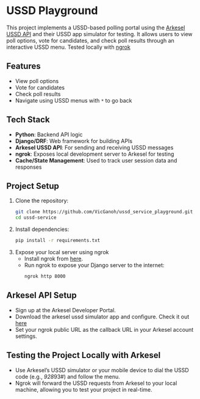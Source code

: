 # USSD Playground

This project implements a USSD-based polling portal using the [Arkesel USSD API](https://developers.arkesel.com/) and their USSD app simulator for testing. It allows users to view poll options, vote for candidates, and check poll results through an interactive USSD menu.
Tested locally with [ngrok](https://www.ngrok.com)

## Features
- View poll options
- Vote for candidates
- Check poll results
- Navigate using USSD menus with `*` to go back

## Tech Stack
- **Python**: Backend API logic
- **Django/DRF**: Web framework for building APIs
- **Arkesel USSD API**: For sending and receiving USSD messages
- **ngrok**: Exposes local development server to Arkesel for testing
- **Cache/State Management**: Used to track user session data and responses

## Project Setup

1. Clone the repository:
   ```bash
   git clone https://github.com/VicGanoh/ussd_service_playground.git
   cd ussd-service

2. Install dependencies:
   ```bash
   pip install -r requirements.txt

3. Expose your local server using ngrok
   - Install ngrok from [here](https://www.ngrok.com).
   - Run ngrok to expose your Django server to the internet:
     ```bash
     ngrok http 8000

## Arkesel API Setup
- Sign up at the Arkesel Developer Portal.
- Download the arkesel ussd simulator app and configure. Check it out [here](https://developers.arkesel.com/#tag/Overview)
- Set your ngrok public URL as the callback URL in your Arkesel account settings.

## Testing the Project Locally with Arkesel
- Use Arkesel’s USSD simulator or your mobile device to dial the USSD code (e.g., *928*93#) and follow the menu.
- Ngrok will forward the USSD requests from Arkesel to your local machine, allowing you to test your project in real-time.
